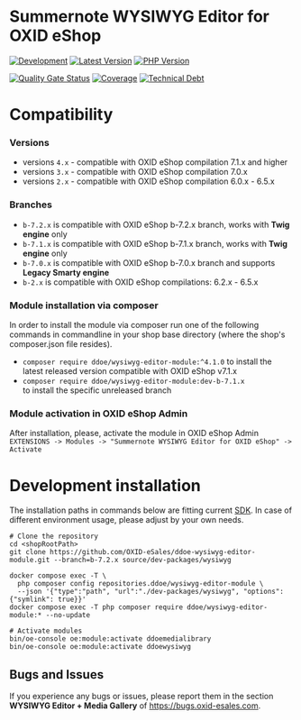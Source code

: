 # Summernote WYSIWYG Editor for OXID eShop

[![Development](https://github.com/OXID-eSales/ddoe-wysiwyg-editor-module/actions/workflows/trigger.yml/badge.svg?branch=b-7.1.x)](https://github.com/OXID-eSales/ddoe-wysiwyg-editor-module/actions/workflows/trigger.yml)
[![Latest Version](https://img.shields.io/packagist/v/ddoe/wysiwyg-editor-module?logo=composer&label=latest&include_prereleases&color=orange)](https://packagist.org/packages/ddoe/wysiwyg-editor-module)
[![PHP Version](https://img.shields.io/packagist/php-v/ddoe/wysiwyg-editor-module)](https://github.com/OXID-eSales/ddoe-wysiwyg-editor-module)

[![Quality Gate Status](https://sonarcloud.io/api/project_badges/measure?project=OXID-eSales_ddoe-wysiwyg-editor-module&metric=alert_status)](https://sonarcloud.io/dashboard?id=OXID-eSales_ddoe-wysiwyg-editor-module)
[![Coverage](https://sonarcloud.io/api/project_badges/measure?project=OXID-eSales_ddoe-wysiwyg-editor-module&metric=coverage)](https://sonarcloud.io/dashboard?id=OXID-eSales_ddoe-wysiwyg-editor-module)
[![Technical Debt](https://sonarcloud.io/api/project_badges/measure?project=OXID-eSales_ddoe-wysiwyg-editor-module&metric=sqale_index)](https://sonarcloud.io/dashboard?id=OXID-eSales_ddoe-wysiwyg-editor-module)

# Compatibility

### Versions
* versions `4.x` - compatible with OXID eShop compilation 7.1.x and higher
* versions `3.x` - compatible with OXID eShop compilation 7.0.x
* versions `2.x` - compatible with OXID eShop compilation 6.0.x - 6.5.x

### Branches
* `b-7.2.x` is compatible with OXID eShop b-7.2.x branch, works with **Twig engine** only
* `b-7.1.x` is compatible with OXID eShop b-7.1.x branch, works with **Twig engine** only
* `b-7.0.x` is compatible with OXID eShop b-7.0.x branch and supports **Legacy Smarty engine**
* `b-2.x` is compatible with OXID eShop compilations: 6.2.x - 6.5.x

### Module installation via composer

In order to install the module via composer run one of the following commands in commandline in your shop base directory 
(where the shop's composer.json file resides).
* `composer require ddoe/wysiwyg-editor-module:^4.1.0`
  to install the latest released version compatible with OXID eShop v7.1.x
* `composer require ddoe/wysiwyg-editor-module:dev-b-7.1.x`  
  to install the specific unreleased branch

### Module activation in OXID eShop Admin 
After installation, please, activate the module in OXID eShop Admin  
`EXTENSIONS -> Modules -> "Summernote WYSIWYG Editor for OXID eShop" -> Activate`

# Development installation

The installation paths in commands below are fitting current [SDK](https://github.com/OXID-eSales/docker-eshop-sdk).
In case of different environment usage, please adjust by your own needs.

```shell
# Clone the repository
cd <shopRootPath>
git clone https://github.com/OXID-eSales/ddoe-wysiwyg-editor-module.git --branch=b-7.2.x source/dev-packages/wysiwyg

docker compose exec -T \
  php composer config repositories.ddoe/wysiwyg-editor-module \
  --json '{"type":"path", "url":"./dev-packages/wysiwyg", "options": {"symlink": true}}'
docker compose exec -T php composer require ddoe/wysiwyg-editor-module:* --no-update

# Activate modules
bin/oe-console oe:module:activate ddoemedialibrary
bin/oe-console oe:module:activate ddoewysiwyg
```

## Bugs and Issues

If you experience any bugs or issues, please report them in the section **WYSIWYG Editor + Media Gallery** of https://bugs.oxid-esales.com.
